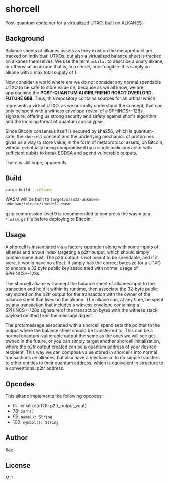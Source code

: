 # shorcell

Post-quantum container for a virtualized UTXO, built on ALKANES.

## Background

Balance sheets of alkanes assets as they exist on the metaprotocol are tracked on individual UTXOs, but also a virtualized balance sheet is tracked on alkanes themselves. We use the term `orbital` to describe a unary alkane, or otherwise an alkane that is, in a sense, non-fungible. It is simply an alkane with a max total supply of 1.

Now consider a world where ere we do not consider any normal spendable UTXO to be safe to store value on, because as we all know, we are approaching the **POST-QUANTUM AI GIRLFRIEND ROBOT OVERLORD FUTURE 🔒🔒🔒**. Thus, this repository contains sources for an orbital which represents a virtual UTXO, as we normally understand the concept, that can only be spent with a witness envelope reveal of a SPHINCS+-128s signature, offering us strong security and safety against shor's algorithm and the looming threat of quantum apocalypse.

Since Bitcoin consensus itself is secured by sha256, which is quantum-safe, the `shorcell` concept and the underlying mechanics of protorunes gives us a way to store value, in the form of metaprotocol assets, on Bitcoin, without eventually being compromised by a single malicious actor with sufficient qubits to break ECDSA and spend vulnerable outputs.

There is still hope, apparently.

## Build

```sh
cargo build --release
```

WASM will be built to `target/wasm32-unknown-unknown/release/shorcell.wasm`

gzip compression level 9 is recommended to compress the wasm to a `*.wasm.gz` file before deploying to Bitcoin.

## Usage

A shorcell is instantiated via a factory operation along with some inputs of alkanes and a vout index targeting a p2tr output, which should simply contain some dust. The p2tr output is not meant to be spendable, and if it were, it would have no effect. It simply has the correct bytesize for a UTXO to encode a 32 byte public key associated with normal usage of SPHINCS+-128s.

The shorcell alkane will accept the balance sheet of alkanes input to the transction and hold it within its runtime, then associate the 32-byte public key stored on the p2tr output for the transaction with the owner of the balance sheet that lives on the alkane. The alkane can, at any time, be spent by any transaction that includes a witness envelope containing a SPHINCS+-128s signature of the transaction bytes with the witness stack payload omitted from the message digest.

The protomessage associated with a shorcell spend sets the pointer to the output where the balance sheet should be transferred to. This can be a normal quantum-vulnerable output the same as the ones we will see get pwned in the future, or you can simply target another shorcell initialization, where the p2tr output created can be a quantum address of your desired recipient. This way we can compose value stored in shorcells into normal transactions on alkanes, but also have a mechanism to do simple transfers to other entities to their quantum address, which is equivalent in structure to a conventional p2tr address.

## Opcodes 

This alkane implements the following opcodes:

- 0: `initialize(u128: p2tr_output_vout)
- 78: `burn()`
- 99: `name(): String`
- 100: `symbol(): String`


## Author

flex

## License

MIT
